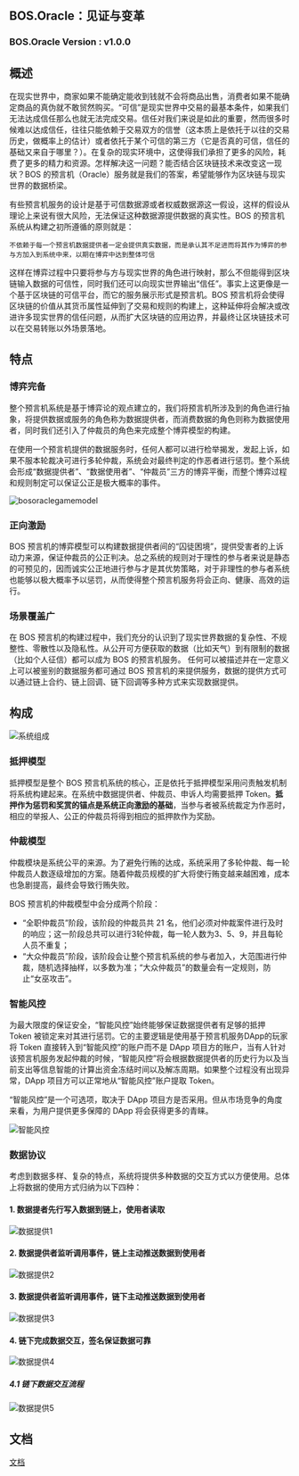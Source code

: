 BOS.Oracle：见证与变革
----------

### BOS.Oracle Version : v1.0.0

## 概述

在现实世界中，商家如果不能确定能收到钱就不会将商品出售，消费者如果不能确定商品的真伪就不敢贸然购买。“可信”是现实世界中交易的最基本条件，如果我们无法达成信任那么也就无法完成交易。信任对我们来说是如此的重要，然而很多时候难以达成信任，往往只能依赖于交易双方的信誉（这本质上是依托于以往的交易历史，做概率上的估计）或者依托于某个可信的第三方（它是否真的可信，信任的基础又来自于哪里？）。在复杂的现实环境中，这使得我们承担了更多的风险，耗费了更多的精力和资源。怎样解决这一问题？能否结合区块链技术来改变这一现状？BOS 的预言机（Oracle）服务就是我们的答案，希望能够作为区块链与现实世界的数据桥梁。

有些预言机服务的设计是基于可信数据源或者权威数据源这一假设，这样的假设从理论上来说有很大风险，无法保证这种数据源提供数据的真实性。BOS 的预言机系统从构建之初所遵循的原则就是： 

    不依赖于每一个预言机数据提供者一定会提供真实数据，而是承认其不足进而将其作为博弈的参与方加入到系统中来，以期在博弈中达到整体可信

这样在博弈过程中只要将参与方与现实世界的角色进行映射，那么不但能得到区块链输入数据的可信性，同时我们还可以向现实世界输出“信任”。事实上这更像是一个基于区块链的可信平台，而它的服务展示形式是预言机。BOS 预言机将会使得区块链的价值从其货币属性延伸到了交易和规则的构建上，这种延伸将会解决或改进许多现实世界的信任问题，从而扩大区块链的应用边界，并最终让区块链技术可以在交易转账以外场景落地。

## 特点 
### 博弈完备

整个预言机系统是基于博弈论的观点建立的，我们将预言机所涉及到的角色进行抽象，将提供数据或服务的角色称为数据提供者，而消费数据的角色则称为数据使用者，同时我们还引入了仲裁员的角色来完成整个博弈模型的构建。

在使用一个预言机提供的数据服务时，任何人都可以进行检举揭发，发起上诉，如果不服本轮裁决可进行多轮仲裁，系统会对最终判定的作恶者进行惩罚。整个系统会形成“数据提供者”、“数据使用者”、“仲裁员”三方的博弈平衡，而整个博弈过程和规则制定可以保证公正是极大概率的事件。  


![bosoraclegamemodel](https://raw.githubusercontent.com/boscore/Documentation/master/imgs/oralce/bosoracle_game_model.png)  


### 正向激励

BOS 预言机的博弈模型可以构建数据提供者间的“囚徒困境”，提供受害者的上诉动力来源，保证仲裁员的公正判决。总之系统的规则对于理性的参与者来说是静态的可预见的，因而诚实公正地进行参与才是其优势策略，对于非理性的参与者系统也能够以极大概率予以惩罚，从而使得整个预言机服务将会正向、健康、高效的运行。

### 场景覆盖广

在 BOS 预言机的构建过程中，我们充分的认识到了现实世界数据的复杂性、不规整性、零散性以及隐私性。从公开可方便获取的数据（比如天气）到有限制的数据（比如个人征信）都可以成为 BOS 的预言机服务。 任何可以被描述并在一定意义上可以被鉴别的数据服务都可通过 BOS 预言机的来提供服务，数据的提供方式可以通过链上合约、链上回调、链下回调等多种方式来实现数据提供。

## 构成

![系统组成](https://raw.githubusercontent.com/boscore/Documentation/master/imgs/oralce/bosoracle_structure.png)

### 抵押模型

抵押模型是整个 BOS 预言机系统的核心，正是依托于抵押模型采用问责触发机制将系统构建起来。在系统中数据提供者、仲裁员、申诉人均需要抵押 Token。**抵押作为惩罚和奖赏的锚点是系统正向激励的基础**，当参与者被系统裁定为作恶时，相应的举报人、公正的仲裁员将得到相应的抵押款作为奖励。

### 仲裁模型

仲裁模块是系统公平的来源。为了避免行贿的达成，系统采用了多轮仲裁、每一轮仲裁员人数逐级增加的方案。随着仲裁员规模的扩大将使行贿变越来越困难，成本也急剧提高，最终会导致行贿失败。 

BOS 预言机的仲裁模型中会分成两个阶段：  

- “全职仲裁员”阶段，该阶段的仲裁员共 21 名，他们必须对仲裁案件进行及时的响应；这一阶段总共可以进行3轮仲裁，每一轮人数为3、5、9，并且每轮人员不重复；
- “大众仲裁员”阶段，该阶段会让整个预言机系统的参与者加入，大范围进行仲裁，随机选择抽样，以多数为准；“大众仲裁员”的数量会有一定规则，防止“女巫攻击”。

### 智能风控

为最大限度的保证安全，“智能风控”始终能够保证数据提供者有足够的抵押 Token 被锁定来对其进行惩罚。它的主要逻辑是使用基于预言机服务DApp的玩家将 Token 直接转入到“智能风控”的账户而不是 DApp 项目方的账户，当有人针对该预言机服务发起仲裁的时候，“智能风控”将会根据数据提供者的历史行为以及当前支出等信息智能的计算出资金冻结时间以及解冻周期。如果整个过程没有出现异常，DApp 项目方可以正常地从“智能风控”账户提取 Token。

“智能风控”是一个可选项，取决于 DApp 项目方是否采用。但从市场竞争的角度来看，为用户提供更多保障的 DApp 将会获得更多的青睐。

![智能风控](https://raw.githubusercontent.com/boscore/Documentation/master/imgs/oralce/bosoracle_risk_control.png)  


### 数据协议
考虑到数据多样、复杂的特点，系统将提供多种数据的交互方式以方便使用。总体上将数据的使用方式归纳为以下四种：

#### 1. 数据提者先行写入数据到链上，使用者读取

![数据提供1](https://raw.githubusercontent.com/boscore/Documentation/master/imgs/oralce/bosoracle_df_table.jpg)  

#### 2. 数据提供者监听调用事件，链上主动推送数据到使用者

![数据提供2](https://raw.githubusercontent.com/boscore/Documentation/master/imgs/oralce/bosoracle_df_listen_table.jpg)  

#### 3. 数据提供者监听调用事件，链下主动推送数据到使用者

![数据提供3](https://raw.githubusercontent.com/boscore/Documentation/master/imgs/oralce/bosoracle_df_listen_offchain.png)  

#### 4. 链下完成数据交互，签名保证数据可靠

![数据提供4](https://raw.githubusercontent.com/boscore/Documentation/master/imgs/oralce/bosoracle_df_offchain1.jpg)  

##### 4.1 链下数据交互流程

![数据提供5](https://raw.githubusercontent.com/boscore/Documentation/master/imgs/oralce/bosoracle_df_offchain_detail.png)  


## 文档

[文档](https://github.com/boscore/Documentation/tree/master/Oracle)
